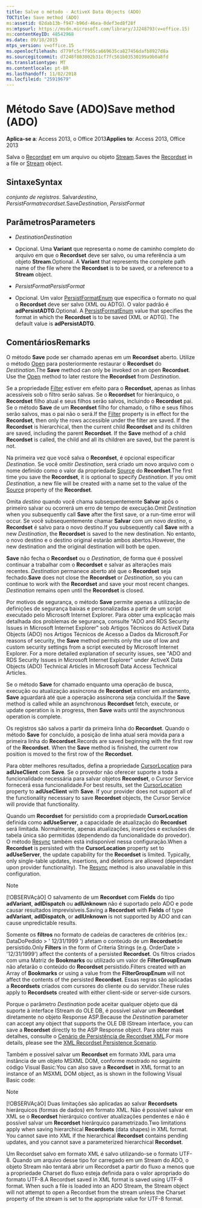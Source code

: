 ```yaml
---
title: Salve o método - ActiveX Data Objects (ADO)
TOCTitle: Save method (ADO)
ms:assetid: 02dab13b-f947-b96d-46ea-0def3ed8f28f
ms:mtpsurl: https://msdn.microsoft.com/library/JJ248793(v=office.15)
ms:contentKeyID: 48542968
ms.date: 09/18/2015
mtps_version: v=office.15
ms.openlocfilehash: d779fc5cff955ca669635ca827456dafb8927d8a
ms.sourcegitcommit: d7248f803002b31cf7fc561b03530199a9b0a8fd
ms.translationtype: MT
ms.contentlocale: pt-BR
ms.lasthandoff: 11/02/2018
ms.locfileid: "25919679"
---
```

# <a name="save-method-ado"></a><span data-ttu-id="eb892-102">Método Save (ADO)</span><span class="sxs-lookup"><span data-stu-id="eb892-102">Save method (ADO)</span></span>


<span data-ttu-id="eb892-103">**Aplica-se a**: Access 2013, o Office 2013</span><span class="sxs-lookup"><span data-stu-id="eb892-103">**Applies to**: Access 2013, Office 2013</span></span>

<span data-ttu-id="eb892-104">Salva o [Recordset](recordset-object-ado.md) em um arquivo ou objeto [Stream](stream-object-ado.md).</span><span class="sxs-lookup"><span data-stu-id="eb892-104">Saves the [Recordset](recordset-object-ado.md) in a file or [Stream](stream-object-ado.md) object.</span></span>

## <a name="syntax"></a><span data-ttu-id="eb892-105">Sintaxe</span><span class="sxs-lookup"><span data-stu-id="eb892-105">Syntax</span></span>

<span data-ttu-id="eb892-106">*conjunto de registros*. Salvar*destino*, *PersistFormat*</span><span class="sxs-lookup"><span data-stu-id="eb892-106">*recordset*.Save*Destination*, *PersistFormat*</span></span>

## <a name="parameters"></a><span data-ttu-id="eb892-107">Parâmetros</span><span class="sxs-lookup"><span data-stu-id="eb892-107">Parameters</span></span>

  - <span data-ttu-id="eb892-108">*Destination*</span><span class="sxs-lookup"><span data-stu-id="eb892-108">*Destination*</span></span>

  - <span data-ttu-id="eb892-p101">Opcional. Uma **Variant** que representa o nome de caminho completo do arquivo em que o **Recordset** deve ser salvo, ou uma referência a um objeto **Stream**.</span><span class="sxs-lookup"><span data-stu-id="eb892-p101">Optional. A **Variant** that represents the complete path name of the file where the **Recordset** is to be saved, or a reference to a **Stream** object.</span></span>

  - <span data-ttu-id="eb892-111">*PersistFormat*</span><span class="sxs-lookup"><span data-stu-id="eb892-111">*PersistFormat*</span></span>

  - <span data-ttu-id="eb892-p102">Opcional. Um valor [PersistFormatEnum](persistformatenum.md) que especifica o formato no qual o **Recordset** deve ser salvo (XML ou ADTG). O valor padrão é **adPersistADTG**.</span><span class="sxs-lookup"><span data-stu-id="eb892-p102">Optional. A [PersistFormatEnum](persistformatenum.md) value that specifies the format in which the **Recordset** is to be saved (XML or ADTG). The default value is **adPersistADTG**.</span></span>

## <a name="remarks"></a><span data-ttu-id="eb892-115">Comentários</span><span class="sxs-lookup"><span data-stu-id="eb892-115">Remarks</span></span>

<span data-ttu-id="eb892-p103">O método **Save** pode ser chamado apenas em um **Recordset** aberto. Utilize o método [Open](open-method-ado-recordset.md) para posteriormente restaurar o **Recordset** do *Destination*.</span><span class="sxs-lookup"><span data-stu-id="eb892-p103">The **Save** method can only be invoked on an open **Recordset**. Use the [Open](open-method-ado-recordset.md) method to later restore the **Recordset** from *Destination*.</span></span>

<span data-ttu-id="eb892-p104">Se a propriedade [Filter](filter-property-ado.md) estiver em efeito para o **Recordset**, apenas as linhas acessíveis sob o filtro serão salvas. Se o **Recordset** for hierárquico, o **Recordset** filho atual e seus filhos serão salvos, incluindo o **Recordset** pai. Se o método **Save** de um **Recordset** filho for chamado, o filho e seus filhos serão salvos, mas o pai não o será.</span><span class="sxs-lookup"><span data-stu-id="eb892-p104">If the [Filter](filter-property-ado.md) property is in effect for the **Recordset**, then only the rows accessible under the filter are saved. If the **Recordset** is hierarchical, then the current child **Recordset** and its children are saved, including the parent **Recordset**. If the **Save** method of a child **Recordset** is called, the child and all its children are saved, but the parent is not.</span></span>

<span data-ttu-id="eb892-p105">Na primeira vez que você salva o **Recordset**, é opcional especificar *Destination*. Se você omitir *Destination*, será criado um novo arquivo com o nome definido como o valor da propriedade [Source](source-property-ado-recordset.md) do **Recordset**.</span><span class="sxs-lookup"><span data-stu-id="eb892-p105">The first time you save the **Recordset**, it is optional to specify *Destination*. If you omit *Destination*, a new file will be created with a name set to the value of the [Source](source-property-ado-recordset.md) property of the **Recordset**.</span></span>

<span data-ttu-id="eb892-123">Omita *destino* quando você chama subsequentemente **Salvar** após o primeiro salvar ou ocorrerá um erro de tempo de execução.</span><span class="sxs-lookup"><span data-stu-id="eb892-123">Omit *Destination* when you subsequently call **Save** after the first save, or a run-time error will occur.</span></span> <span data-ttu-id="eb892-124">Se você subsequentemente chamar **Salvar** com um novo *destino*, o **Recordset** é salvo para o novo destino.</span><span class="sxs-lookup"><span data-stu-id="eb892-124">If you subsequently call **Save** with a new *Destination*, the **Recordset** is saved to the new destination.</span></span> <span data-ttu-id="eb892-125">No entanto, o novo destino e o destino original estarão ambos abertos.</span><span class="sxs-lookup"><span data-stu-id="eb892-125">However, the new destination and the original destination will both be open.</span></span>

<span data-ttu-id="eb892-p107">**Save** não fecha o **Recordset** ou o *Destination*, de forma que é possível continuar a trabalhar com o **Recordset** e salvar as alterações mais recentes. *Destination* permanece aberto até que o **Recordset** seja fechado.</span><span class="sxs-lookup"><span data-stu-id="eb892-p107">**Save** does not close the **Recordset** or *Destination*, so you can continue to work with the **Recordset** and save your most recent changes. *Destination* remains open until the **Recordset** is closed.</span></span>

<span data-ttu-id="eb892-p108">Por motivos de segurança, o método **Save** permite apenas a utilização de definições de segurança baixas e personalizadas a partir de um script executado pelo Microsoft Internet Explorer. Para obter uma explicação mais detalhada dos problemas de segurança, consulte "ADO and RDS Security Issues in Microsoft Internet Explorer" sob Artigos Técnicos do ActiveX Data Objects (ADO) nos Artigos Técnicos de Acesso a Dados da Microsoft.</span><span class="sxs-lookup"><span data-stu-id="eb892-p108">For reasons of security, the **Save** method permits only the use of low and custom security settings from a script executed by Microsoft Internet Explorer. For a more detailed explanation of security issues, see "ADO and RDS Security Issues in Microsoft Internet Explorer" under ActiveX Data Objects (ADO) Technical Articles in Microsoft Data Access Technical Articles.</span></span>

<span data-ttu-id="eb892-130">Se o método **Save** for chamado enquanto uma operação de busca, execução ou atualização assíncrona de **Recordset** estiver em andamento, **Save** aguardará até que a operação assíncrona seja concluída.</span><span class="sxs-lookup"><span data-stu-id="eb892-130">If the **Save** method is called while an asynchronous **Recordset** fetch, execute, or update operation is in progress, then **Save** waits until the asynchronous operation is complete.</span></span>

<span data-ttu-id="eb892-p109">Os registros são salvos a partir da primeira linha do **Recordset**. Quando o método **Save** for concluído, a posição de linha atual será movida para a primeira linha do **Recordset**.</span><span class="sxs-lookup"><span data-stu-id="eb892-p109">Records are saved beginning with the first row of the **Recordset**. When the **Save** method is finished, the current row position is moved to the first row of the **Recordset**.</span></span>

<span data-ttu-id="eb892-p110">Para obter melhores resultados, defina a propriedade [CursorLocation](cursorlocation-property-ado.md) para **adUseClient** com **Save**. Se o provedor não oferecer suporte a toda a funcionalidade necessária para salvar objetos **Recordset**, o Cursor Service fornecerá essa funcionalidade.</span><span class="sxs-lookup"><span data-stu-id="eb892-p110">For best results, set the [CursorLocation](cursorlocation-property-ado.md) property to **adUseClient** with **Save**. If your provider does not support all of the functionality necessary to save **Recordset** objects, the Cursor Service will provide that functionality.</span></span>

<span data-ttu-id="eb892-p111">Quando um **Recordset** for persistido com a propriedade **CursorLocation** definida como **adUseServer**, a capacidade de atualização do **Recordset** será limitada. Normalmente, apenas atualizações, inserções e exclusões de tabela única são permitidas (dependendo da funcionalidade do provedor). O método [Resync](resync-method-ado.md) também está indisponível nessa configuração.</span><span class="sxs-lookup"><span data-stu-id="eb892-p111">When a **Recordset** is persisted with the **CursorLocation** property set to **adUseServer**, the update capability for the **Recordset** is limited. Typically, only single-table updates, insertions, and deletions are allowed (dependant upon provider functionality). The [Resync](resync-method-ado.md) method is also unavailable in this configuration.</span></span>


> [!NOTE]
> <P><span data-ttu-id="eb892-138">[!OBSERVAçãO] O salvamento de um <STRONG>Recordset</STRONG> com <STRONG>Fields</STRONG> do tipo <STRONG>adVariant</STRONG>, <STRONG>adIDispatch</STRONG> ou <STRONG>adIUnknown</STRONG> não é suportado pelo ADO e pode causar resultados imprevisíveis.</span><span class="sxs-lookup"><span data-stu-id="eb892-138">Saving a <STRONG>Recordset</STRONG> with <STRONG>Fields</STRONG> of type <STRONG>adVariant</STRONG>, <STRONG>adIDispatch</STRONG>, or <STRONG>adIUnknown</STRONG> is not supported by ADO and can cause unpredictable results.</span></span></P>



<span data-ttu-id="eb892-139">Somente os **filtros** no formato de cadeias de caracteres de critérios (ex.: DataDoPedido \> ' 12/31/1999 ') afetam o conteúdo de um **Recordset**de persistido.</span><span class="sxs-lookup"><span data-stu-id="eb892-139">Only **Filters** in the form of Criteria Strings (e.g. OrderDate \> '12/31/1999') affect the contents of a persisted **Recordset**.</span></span> <span data-ttu-id="eb892-140">Os filtros criados com uma Matriz de **Bookmarks** ou utilizado um valor de **FilterGroupEnum** não afetarão o conteúdo do **Recordset** persistido.</span><span class="sxs-lookup"><span data-stu-id="eb892-140">Filters created with an Array of **Bookmarks** or using a value from the **FilterGroupEnum** will not affect the contents of the persisted **Recordset**.</span></span> <span data-ttu-id="eb892-141">Essas regras são aplicadas a **Recordsets** criados com cursores do cliente ou do servidor.</span><span class="sxs-lookup"><span data-stu-id="eb892-141">These rules apply to **Recordsets** created with either client-side or server-side cursors.</span></span>

<span data-ttu-id="eb892-142">Porque o parâmetro *Destination* pode aceitar qualquer objeto que dá suporte à interface IStream do OLE DB, é possível salvar um **Recordset** diretamente no objeto Response ASP.</span><span class="sxs-lookup"><span data-stu-id="eb892-142">Because the *Destination* parameter can accept any object that supports the OLE DB IStream interface, you can save a **Recordset** directly to the ASP Response object.</span></span> <span data-ttu-id="eb892-143">Para obter mais detalhes, consulte o [Cenário de Persistência de Recordset XML](xml-recordset-persistence-scenario.md).</span><span class="sxs-lookup"><span data-stu-id="eb892-143">For more details, please see the [XML Recordset Persistence Scenario](xml-recordset-persistence-scenario.md).</span></span>

<span data-ttu-id="eb892-144">Também e possível salvar um **Recordset** em formato XML para uma instância de um objeto MSXML DOM, conforme mostrado no seguinte código Visual Basic:</span><span class="sxs-lookup"><span data-stu-id="eb892-144">You can also save a **Recordset** in XML format to an instance of an MSXML DOM object, as is shown in the following Visual Basic code:</span></span>


> [!NOTE]
> <P><span data-ttu-id="eb892-p114">[!OBSERVAçãO] Duas limitações são aplicadas ao salvar <STRONG>Recordsets</STRONG> hierárquicos (formas de dados) em formato XML. Não é possível salvar em XML se o <STRONG>Recordset</STRONG> hierárquico contiver atualizações pendentes e não é possível salvar um <STRONG>Recordset</STRONG> hierárquico parametrizado.</span><span class="sxs-lookup"><span data-stu-id="eb892-p114">Two limitations apply when saving hierarchical <STRONG>Recordsets</STRONG> (data shapes) in XML format. You cannot save into XML if the hierarchical <STRONG>Recordset</STRONG> contains pending updates, and you cannot save a parameterized hierarchical <STRONG>Recordset</STRONG>.</span></span></P>



<span data-ttu-id="eb892-p115">Um Recordset salvo em formato XML é salvo utilizando-se o formato UTF-8. Quando um arquivo desse tipo for carregado em um Stream do ADO, o objeto Stream não tentará abrir um Recordset a partir do fluxo a menos que a propriedade Charset do fluxo esteja definida para o valor apropriado do formato UTF-8.</span><span class="sxs-lookup"><span data-stu-id="eb892-p115">A Recordset saved in XML format is saved using UTF-8 format. When such a file is loaded into an ADO Stream, the Stream object will not attempt to open a Recordset from the stream unless the Charset property of the stream is set to the appropriate value for UTF-8 format.</span></span>


